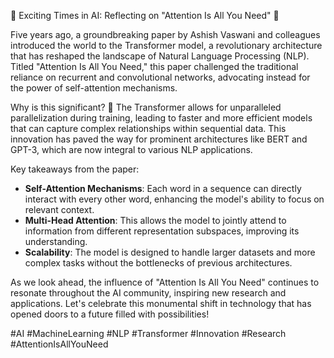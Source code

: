 🚀 Exciting Times in AI: Reflecting on "Attention Is All You Need" 🌟

Five years ago, a groundbreaking paper by Ashish Vaswani and colleagues introduced the world to the Transformer model, a revolutionary architecture that has reshaped the landscape of Natural Language Processing (NLP). Titled "Attention Is All You Need," this paper challenged the traditional reliance on recurrent and convolutional networks, advocating instead for the power of self-attention mechanisms. 

Why is this significant? 🤔 The Transformer allows for unparalleled parallelization during training, leading to faster and more efficient models that can capture complex relationships within sequential data. This innovation has paved the way for prominent architectures like BERT and GPT-3, which are now integral to various NLP applications.

Key takeaways from the paper:
- **Self-Attention Mechanisms**: Each word in a sequence can directly interact with every other word, enhancing the model's ability to focus on relevant context.
- **Multi-Head Attention**: This allows the model to jointly attend to information from different representation subspaces, improving its understanding.
- **Scalability**: The model is designed to handle larger datasets and more complex tasks without the bottlenecks of previous architectures.

As we look ahead, the influence of "Attention Is All You Need" continues to resonate throughout the AI community, inspiring new research and applications. Let's celebrate this monumental shift in technology that has opened doors to a future filled with possibilities! 

#AI #MachineLearning #NLP #Transformer #Innovation #Research #AttentionIsAllYouNeed